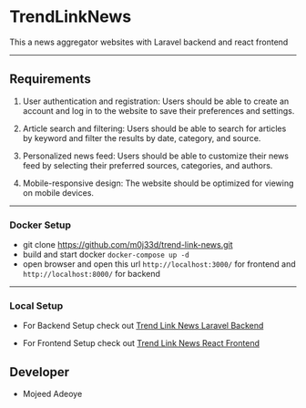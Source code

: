
# TrendLinkNews

This a news aggregator websites with Laravel backend and react frontend

---

## Requirements
1. User authentication and registration: Users should be able to create an account and
   log in to the website to save their preferences and settings.

2. Article search and filtering: Users should be able to search for articles by keyword
   and filter the results by date, category, and source.

3. Personalized news feed: Users should be able to customize their news feed by
   selecting their preferred sources, categories, and authors.

4. Mobile-responsive design: The website should be optimized for viewing on mobile
   devices.
---
### Docker Setup
- git clone https://github.com/m0j33d/trend-link-news.git
- build and start docker `docker-compose up -d`
- open browser and open this url `http://localhost:3000/` for frontend and `http://localhost:8000/` for backend

---
### Local Setup
-  For Backend Setup check out [Trend Link News Laravel Backend](https://github.com/m0j33d/trend-link-news/tree/main/backend#readme)

-  For Frontend Setup check out [Trend Link News React Frontend](https://github.com/m0j33d/trend-link-news/tree/main/frontend#readme)



## Developer
- Mojeed Adeoye
